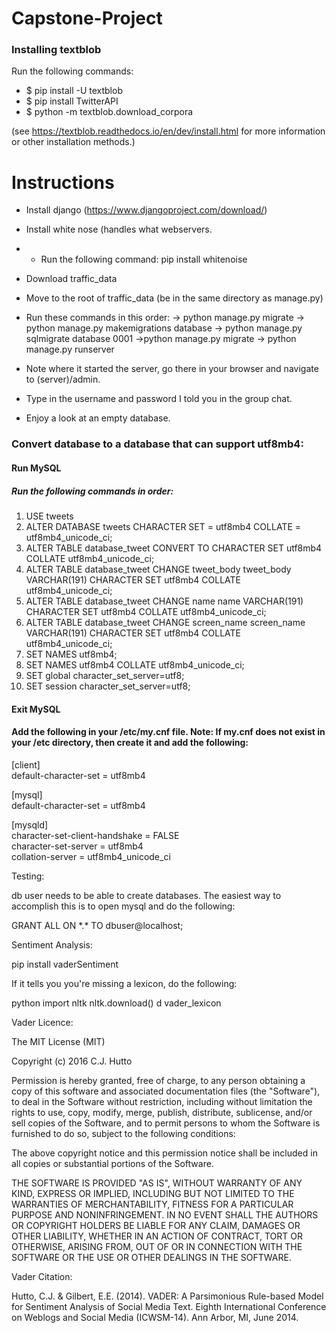 # Capstone-Project

### Installing textblob

Run the following commands:
* $ pip install -U textblob
* $ pip install TwitterAPI
* $ python -m textblob.download_corpora

(see https://textblob.readthedocs.io/en/dev/install.html for more information or other installation methods.)

# Instructions
- Install django (https://www.djangoproject.com/download/)
- Install white nose (handles what webservers. 
- - Run the following command: pip install whitenoise
- Download traffic_data
- Move to the root of traffic_data (be in the same directory as manage.py)
- Run these commands in this order:
-> python manage.py migrate
-> python manage.py makemigrations database
-> python manage.py sqlmigrate database 0001
->python manage.py migrate
-> python manage.py runserver

- Note where it started the server, go there in your browser and navigate to (server)/admin.
- Type in the username and password I told you in the group chat.
- Enjoy a look at an empty database.

### Convert database to a database that can support utf8mb4:

#### Run MySQL
##### Run the following commands in order:
1. USE tweets
2. ALTER DATABASE tweets CHARACTER SET = utf8mb4 COLLATE = utf8mb4_unicode_ci;
3. ALTER TABLE database_tweet CONVERT TO CHARACTER SET utf8mb4 COLLATE utf8mb4_unicode_ci;
4. ALTER TABLE database_tweet CHANGE tweet_body tweet_body VARCHAR(191) CHARACTER SET utf8mb4 COLLATE utf8mb4_unicode_ci;
5. ALTER TABLE database_tweet CHANGE name name VARCHAR(191) CHARACTER SET utf8mb4 COLLATE utf8mb4_unicode_ci;
6. ALTER TABLE database_tweet CHANGE screen_name screen_name VARCHAR(191) CHARACTER SET utf8mb4 COLLATE utf8mb4_unicode_ci;
7. SET NAMES utf8mb4;
8. SET NAMES utf8mb4 COLLATE utf8mb4_unicode_ci;
9. SET global character_set_server=utf8;
10. SET session character_set_server=utf8;

#### Exit MySQL

#### Add the following in your /etc/my.cnf file. Note: If my.cnf does not exist in your /etc directory, then create it and add the following:
[client] <br />
default-character-set = utf8mb4

[mysql] <br />
default-character-set = utf8mb4

[mysqld] <br />
character-set-client-handshake = FALSE <br />
character-set-server = utf8mb4 <br />
collation-server = utf8mb4_unicode_ci

Testing:

db user needs to be able to create databases. The easiest way to accomplish this is to open mysql and do the following:

GRANT ALL ON *\.\* TO dbuser@localhost;

Sentiment Analysis:

pip install vaderSentiment

If it tells you you're missing a lexicon, do the following:

python
import nltk
nltk.download()
d
vader_lexicon

Vader Licence:

The MIT License (MIT)

Copyright (c) 2016 C.J. Hutto

Permission is hereby granted, free of charge, to any person obtaining a copy
of this software and associated documentation files (the "Software"), to deal
in the Software without restriction, including without limitation the rights
to use, copy, modify, merge, publish, distribute, sublicense, and/or sell
copies of the Software, and to permit persons to whom the Software is
furnished to do so, subject to the following conditions:

The above copyright notice and this permission notice shall be included in all
copies or substantial portions of the Software.

THE SOFTWARE IS PROVIDED "AS IS", WITHOUT WARRANTY OF ANY KIND, EXPRESS OR
IMPLIED, INCLUDING BUT NOT LIMITED TO THE WARRANTIES OF MERCHANTABILITY,
FITNESS FOR A PARTICULAR PURPOSE AND NONINFRINGEMENT. IN NO EVENT SHALL THE
AUTHORS OR COPYRIGHT HOLDERS BE LIABLE FOR ANY CLAIM, DAMAGES OR OTHER
LIABILITY, WHETHER IN AN ACTION OF CONTRACT, TORT OR OTHERWISE, ARISING FROM,
OUT OF OR IN CONNECTION WITH THE SOFTWARE OR THE USE OR OTHER DEALINGS IN THE
SOFTWARE.

Vader Citation:

Hutto, C.J. & Gilbert, E.E. (2014). VADER: A Parsimonious Rule-based Model for Sentiment Analysis of Social Media Text. Eighth International Conference on Weblogs and Social Media (ICWSM-14). Ann Arbor, MI, June 2014.

